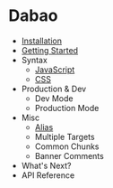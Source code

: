 # Dabao

* [Installation](installation.md)
* [Getting Started](getting-started.md)
* Syntax
  * [JavaScript](javascript.md)
  * [CSS](css.md)
* Production & Dev
  * Dev Mode
  * Production Mode
* Misc
  * [Alias](alias.md)
  * Multiple Targets
  * Common Chunks
  * Banner Comments
* What's Next?
* API Reference
